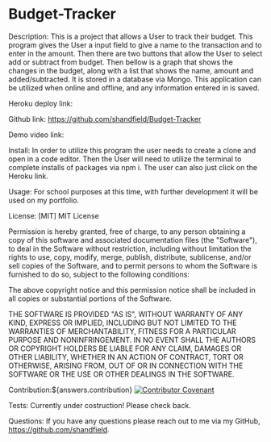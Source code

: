 # Budget-Tracker
Description: This is a project that allows a User to track their budget. This program gives the User a input field to give a name to the transaction and to enter in the amount. Then there are two buttons that allow the User to select add or subtract from budget. Then bellow is a graph that shows the changes in the budget, along with a list that shows the name, amount and added/subtracted. It is stored in a database via Mongo. This application can be utilized when online and offline, and any information entered in is saved. 

Heroku deploy link: 

Github link: https://github.com/shandfield/Budget-Tracker

Demo video link: 

Install: In order to utilize this program the user needs to create a clone and open in a code editor. Then the User will need to utilize the terminal to complete installs of packages via npm i. The user can also just click on the Heroku link. 

Usage: For school purposes at this time, with further development it will be used on my portfolio.

License: [MIT] MIT License

Permission is hereby granted, free of charge, to any person obtaining a copy of this software and associated documentation files (the "Software"), to deal in the Software without restriction, including without limitation the rights to use, copy, modify, merge, publish, distribute, sublicense, and/or sell copies of the Software, and to permit persons to whom the Software is furnished to do so, subject to the following conditions:

The above copyright notice and this permission notice shall be included in all copies or substantial portions of the Software.

THE SOFTWARE IS PROVIDED "AS IS", WITHOUT WARRANTY OF ANY KIND, EXPRESS OR IMPLIED, INCLUDING BUT NOT LIMITED TO THE WARRANTIES OF MERCHANTABILITY, FITNESS FOR A PARTICULAR PURPOSE AND NONINFRINGEMENT. IN NO EVENT SHALL THE AUTHORS OR COPYRIGHT HOLDERS BE LIABLE FOR ANY CLAIM, DAMAGES OR OTHER LIABILITY, WHETHER IN AN ACTION OF CONTRACT, TORT OR OTHERWISE, ARISING FROM, OUT OF OR IN CONNECTION WITH THE SOFTWARE OR THE USE OR OTHER DEALINGS IN THE SOFTWARE.

Contribution:${answers.contribution} 
[![Contributor Covenant](https://img.shields.io/badge/Contributor%20Covenant-v2.0%20adopted-ff69b4.svg)](code_of_conduct.md)

Tests: Currently under costruction! Please check back.

Questions: If you have any questions please reach out to me via my GitHub, https://github.com/shandfield.

